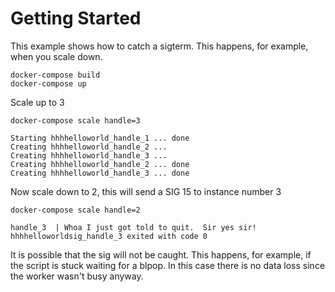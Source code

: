 # Getting Started

This example shows how to catch a sigterm.  This happens, for example, when you scale down.


```
docker-compose build
docker-compose up
```

Scale up to 3

```
docker-compose scale handle=3
```

```
Starting hhhhelloworld_handle_1 ... done
Creating hhhhelloworld_handle_2 ... 
Creating hhhhelloworld_handle_3 ... 
Creating hhhhelloworld_handle_2 ... done
Creating hhhhelloworld_handle_3 ... done
```

Now scale down to 2, this will send a SIG 15 to instance number 3

```
docker-compose scale handle=2
```

```
handle_3  | Whoa I just got told to quit.  Sir yes sir!
hhhhelloworldsig_handle_3 exited with code 0
```

It is possible that the sig will not be caught.  This happens, for example, if the script is stuck waiting for a blpop.  In this case there is no data loss since the worker wasn't busy anyway.

